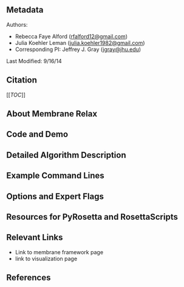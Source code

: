 ## Metadata

Authors: 
 - Rebecca Faye Alford ([rfalford12@gmail.com](rfalford12@gmail.com))
 - Julia Koehler Leman ([julia.koehler1982@gmail.com](julia.koehler1982@gmail.com))
 - Corresponding PI: Jeffrey J. Gray ([jgray@jhu.edu](jgray@jhu.edu))

Last Modified: 9/16/14

## Citation

[[_TOC_]]

## About Membrane Relax 

## Code and Demo

## Detailed Algorithm Description

## Example Command Lines

## Options and Expert Flags

## Resources for PyRosetta and RosettaScripts

## Relevant Links

 - Link to membrane framework page
 - link to visualization page

## References

